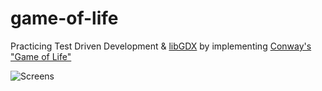 # game-of-life
Practicing Test Driven Development &amp; [libGDX](https://libgdx.badlogicgames.com/) by implementing [Conway's "Game of Life"](https://en.wikipedia.org/wiki/Conway%27s_Game_of_Life)

![Screens](https://gpertzov.github.io/game-of-life/img/GoL_gpdev_net.gif)
